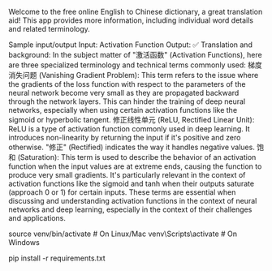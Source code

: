 Welcome to the free online English to Chinese dictionary, a great translation aid! This app provides more information, including individual word details and related terminology.

Sample input/output
    Input: Activation Function
    Output: 
    ✅ Translation and background: In the subject matter of "激活函数" (Activation Functions), here are three specialized terminology and technical terms commonly used:
    梯度消失问题 (Vanishing Gradient Problem): This term refers to the issue where the gradients of the loss function with respect to the parameters of the neural network become very small as they are propagated backward through the network layers. This can hinder the training of deep neural networks, especially when using certain activation functions like the sigmoid or hyperbolic tangent.
    修正线性单元 (ReLU, Rectified Linear Unit): ReLU is a type of activation function commonly used in deep learning. It introduces non-linearity by returning the input if it's positive and zero otherwise. "修正" (Rectified) indicates the way it handles negative values.
    饱和 (Saturation): This term is used to describe the behavior of an activation function when the input values are at extreme ends, causing the function to produce very small gradients. It's particularly relevant in the context of activation functions like the sigmoid and tanh when their outputs saturate (approach 0 or 1) for certain inputs.
    These terms are essential when discussing and understanding activation functions in the context of neural networks and deep learning, especially in the context of their challenges and applications.

source venv/bin/activate  # On Linux/Mac
venv\Scripts\activate      # On Windows

pip install -r requirements.txt

